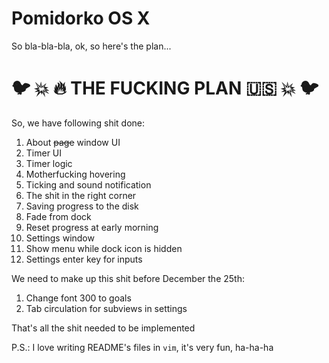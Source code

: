 # Pomidorko OS X

So bla-bla-bla, ok, so here's the plan...

# :bird: :boom: :fire: THE FUCKING PLAN :us: :boom: :bird:

So, we have following shit done:

1. About ~~page~~ window UI
2. Timer UI 
3. Timer logic
4. Motherfucking hovering
5. Ticking and sound notification
6. The shit in the right corner
7. Saving progress to the disk
8. Fade from dock
9. Reset progress at early morning
10. Settings window
11. Show menu while dock icon is hidden
12. Settings enter key for inputs

We need to make up this shit before December the 25th:

1. Change font 300 to goals
2. Tab circulation for subviews in settings

That's all the shit needed to be implemented

P.S.: I love writing README's files in `vim`, it's very fun, ha-ha-ha
